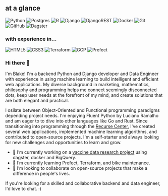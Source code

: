 ## at a glance
![Python](https://img.shields.io/badge/python-%2314354C.svg?style=for-the-badge&logo=python&logoColor=white) ![Postgres](https://img.shields.io/badge/postgres-%23316192.svg?style=for-the-badge&logo=postgresql&logoColor=white) ![R](https://img.shields.io/badge/r-%23276DC3.svg?style=for-the-badge&logo=r&logoColor=white) ![Django](https://img.shields.io/badge/django-%23092E20.svg?style=for-the-badge&logo=django&logoColor=white) ![DjangoREST](https://img.shields.io/badge/DJANGO-REST-ff1709?style=for-the-badge&logo=django&logoColor=white&color=ff1709&labelColor=gray) ![Docker](https://img.shields.io/badge/docker-%230db7ed.svg?style=for-the-badge&logo=docker&logoColor=white) ![Git](https://img.shields.io/badge/git-%23F05033.svg?style=for-the-badge&logo=git&logoColor=white) ![GitHub](https://img.shields.io/badge/github-%23121011.svg?style=for-the-badge&logo=github&logoColor=white) ![Dagster](https://img.shields.io/badge/Dagster-%23ffffff.svg?style=for-the-badge&logo=dagster&logoColor=white)
### with experience in...
![HTML5](https://img.shields.io/badge/html5-%23E34F26.svg?style=for-the-badge&logo=html5&logoColor=white) ![CSS3](https://img.shields.io/badge/css3-%231572B6.svg?style=for-the-badge&logo=css3&logoColor=white) ![Terraform](https://img.shields.io/badge/terraform-%235835CC.svg?style=for-the-badge&logo=terraform&logoColor=white) ![GCP](https://img.shields.io/badge/Google_Cloud-%234285F4.svg?style=for-the-badge&logo=google-cloud&logoColor=white) ![Prefect](https://img.shields.io/badge/Prefect-%23ffffff.svg?style=for-the-badge&logo=prefect&logoColor=white)


### Hi there 👋

I'm Blake! I'm a backend Python and Django developer and Data Engineer with experience in using machine learning to build intelligent and efficient web applications. My diverse background in marketing, mathematics, philosophy and programming helps me connect seemingly disconnected dots, keep user needs at the forefront of my mind, and create solutions that are both elegant and practical.

I osilate between Object-Oriented and Functional programming paradigms depending project needs. I'm enjoying Fluent Python by Luciano Ramalho and am eager to to dive into other languages like Go and Rust. Since transitioning into programming through the [Recurse Center](https://www.recurse.com), I've created several web applications, implemented machine learning algorithms, and contributed to open-source projects. I'm a self-starter and always looking for new challenges and opportunities to learn and grow.

- 🔭 I’m currently working on a [vaccine data research project](https://github.com/datatoolsrc2023/vaccine_data) using dagster, docker and BigQuery.
- 🌱 I’m currently learning Prefect, Terraform, and bike maintenance.
- 👯 I’m looking to collaborate on open-source projects that make a difference in people's lives.

If you're looking for a skilled and collaborative backend and data engineer, I'd love to chat. :)
